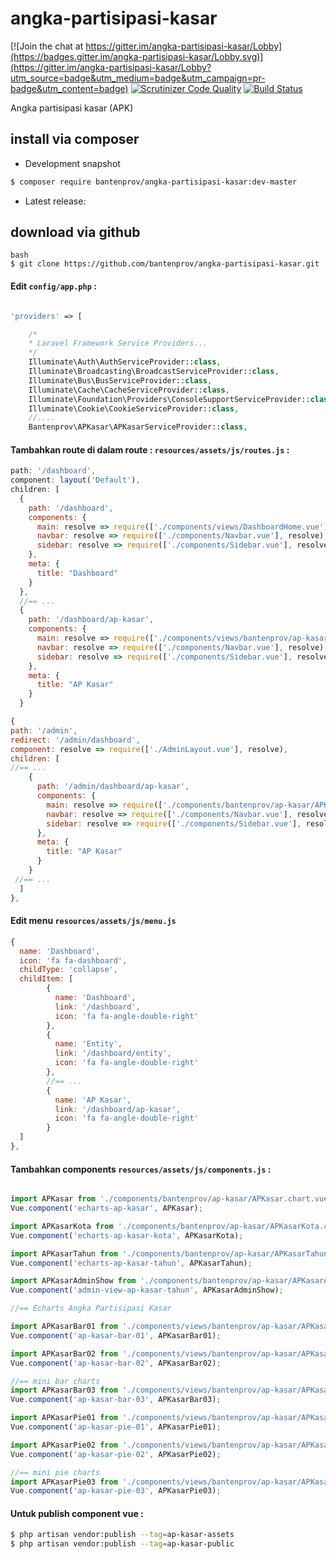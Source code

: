 # angka-partisipasi-kasar

[![Join the chat at https://gitter.im/angka-partisipasi-kasar/Lobby](https://badges.gitter.im/angka-partisipasi-kasar/Lobby.svg)](https://gitter.im/angka-partisipasi-kasar/Lobby?utm_source=badge&utm_medium=badge&utm_campaign=pr-badge&utm_content=badge)
[![Scrutinizer Code Quality](https://scrutinizer-ci.com/g/bantenprov/angka-partisipasi-kasar/badges/quality-score.png?b=master)](https://scrutinizer-ci.com/g/bantenprov/angka-partisipasi-kasar/?branch=master)
[![Build Status](https://scrutinizer-ci.com/g/bantenprov/angka-partisipasi-kasar/badges/build.png?b=master)](https://scrutinizer-ci.com/g/bantenprov/angka-partisipasi-kasar/build-status/master)

Angka partisipasi kasar (APK)

## install via composer

- Development snapshot
```bash
$ composer require bantenprov/angka-partisipasi-kasar:dev-master
```
- Latest release:

## download via github
~~~
bash
$ git clone https://github.com/bantenprov/angka-partisipasi-kasar.git
~~~


#### Edit `config/app.php` :
```php

'providers' => [

    /*
    * Laravel Framework Service Providers...
    */
    Illuminate\Auth\AuthServiceProvider::class,
    Illuminate\Broadcasting\BroadcastServiceProvider::class,
    Illuminate\Bus\BusServiceProvider::class,
    Illuminate\Cache\CacheServiceProvider::class,
    Illuminate\Foundation\Providers\ConsoleSupportServiceProvider::class,
    Illuminate\Cookie\CookieServiceProvider::class,
    //....
    Bantenprov\APKasar\APKasarServiceProvider::class,

```
#### Tambahkan route di dalam route : `resources/assets/js/routes.js` :

```javascript
path: '/dashboard',
component: layout('Default'),
children: [
  {
    path: '/dashboard',
    components: {
      main: resolve => require(['./components/views/DashboardHome.vue'], resolve),
      navbar: resolve => require(['./components/Navbar.vue'], resolve),
      sidebar: resolve => require(['./components/Sidebar.vue'], resolve)
    },
    meta: {
      title: "Dashboard"
    }
  },
  //== ...
  {
    path: '/dashboard/ap-kasar',
    components: {
      main: resolve => require(['./components/views/bantenprov/ap-kasar/DashboardAPKasar.vue'], resolve),
      navbar: resolve => require(['./components/Navbar.vue'], resolve),
      sidebar: resolve => require(['./components/Sidebar.vue'], resolve)
    },
    meta: {
      title: "AP Kasar"
    }
  }
```

```javascript
{
path: '/admin',
redirect: '/admin/dashboard',
component: resolve => require(['./AdminLayout.vue'], resolve),
children: [
//== ...
    {
      path: '/admin/dashboard/ap-kasar',
      components: {
        main: resolve => require(['./components/bantenprov/ap-kasar/APKasarAdmin.show.vue'], resolve),
        navbar: resolve => require(['./components/Navbar.vue'], resolve),
        sidebar: resolve => require(['./components/Sidebar.vue'], resolve)
      },
      meta: {
        title: "AP Kasar"
      }
    }
 //== ...   
  ]
},

```
#### Edit menu `resources/assets/js/menu.js`

```javascript
{
  name: 'Dashboard',
  icon: 'fa fa-dashboard',
  childType: 'collapse',
  childItem: [
        {
          name: 'Dashboard',
          link: '/dashboard',
          icon: 'fa fa-angle-double-right'
        },
        {
          name: 'Entity',
          link: '/dashboard/entity',
          icon: 'fa fa-angle-double-right'
        },
        //== ...
        {
          name: 'AP Kasar',
          link: '/dashboard/ap-kasar',
          icon: 'fa fa-angle-double-right'
        }
  ]
},
```

#### Tambahkan components `resources/assets/js/components.js` :

```javascript

import APKasar from './components/bantenprov/ap-kasar/APKasar.chart.vue';
Vue.component('echarts-ap-kasar', APKasar);

import APKasarKota from './components/bantenprov/ap-kasar/APKasarKota.chart.vue';
Vue.component('echarts-ap-kasar-kota', APKasarKota);

import APKasarTahun from './components/bantenprov/ap-kasar/APKasarTahun.chart.vue';
Vue.component('echarts-ap-kasar-tahun', APKasarTahun);

import APKasarAdminShow from './components/bantenprov/ap-kasar/APKasarAdmin.show.vue';
Vue.component('admin-view-ap-kasar-tahun', APKasarAdminShow);

//== Echarts Angka Partisipasi Kasar

import APKasarBar01 from './components/views/bantenprov/ap-kasar/APKasarBar01.vue';
Vue.component('ap-kasar-bar-01', APKasarBar01);

import APKasarBar02 from './components/views/bantenprov/ap-kasar/APKasarBar02.vue';
Vue.component('ap-kasar-bar-02', APKasarBar02);

//== mini bar charts
import APKasarBar03 from './components/views/bantenprov/ap-kasar/APKasarBar03.vue';
Vue.component('ap-kasar-bar-03', APKasarBar03);

import APKasarPie01 from './components/views/bantenprov/ap-kasar/APKasarPie01.vue';
Vue.component('ap-kasar-pie-01', APKasarPie01);

import APKasarPie02 from './components/views/bantenprov/ap-kasar/APKasarPie02.vue';
Vue.component('ap-kasar-pie-02', APKasarPie02);

//== mini pie charts
import APKasarPie03 from './components/views/bantenprov/ap-kasar/APKasarPie03.vue';
Vue.component('ap-kasar-pie-03', APKasarPie03);
```

#### Untuk publish component vue :

```bash
$ php artisan vendor:publish --tag=ap-kasar-assets
$ php artisan vendor:publish --tag=ap-kasar-public
```
